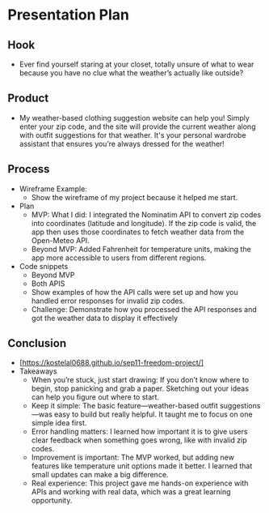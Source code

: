 # Presentation Plan

## Hook
* Ever find yourself staring at your closet, totally unsure of what to wear because you have no clue what the weather’s actually like outside?

## Product
* My weather-based clothing suggestion website can help you! Simply enter your zip code, and the site will provide the current weather along with outfit suggestions for that weather. It's your personal wardrobe assistant that ensures you’re always dressed for the weather!

## Process
* Wireframe Example:
    * Show the wireframe of my project because it helped me start.
* Plan
  * MVP: What I did: I integrated the Nominatim API to convert zip codes into coordinates (latitude and longitude). If the zip code is valid, the app then uses those coordinates to fetch weather data from the Open-Meteo API.
  * Beyond MVP: Added Fahrenheit for temperature units, making the app more accessible to users from different regions.
 * Code snippets
     * Beyond MVP
     * Both APIS 
     * Show examples of how the API calls were set up and how you handled error responses for invalid zip codes.
     * Challenge: Demonstrate how you processed the API responses and got the weather data to display it effectively
 

## Conclusion
* [https://kostelal0688.github.io/sep11-freedom-project/]
* Takeaways
   * When you’re stuck, just start drawing: If you don’t know where to begin, stop panicking and grab a paper. Sketching out your ideas can help you figure out where to start.
   * Keep it simple: The basic feature—weather-based outfit suggestions—was easy to build but really helpful. It taught me to focus on one simple idea first.
   * Error handling matters: I learned how important it is to give users clear feedback when something goes wrong, like with invalid zip codes.
   * Improvement is important: The MVP worked, but adding new features like temperature unit options made it better. I learned that small updates can make a big difference.
   * Real experience: This project gave me hands-on experience with APIs and working with real data, which was a great learning opportunity.



<!-- EXAMPLE

## Hook
* Verbal riddle of GGD

## Product
* GIF/Demo of example/non-example

## Process
* Flowchart of plan
  * MVP: noun -> door -> yes/no
  * Beyond MVP: noun -> word relation API -> noun API -> yes/no, with counterexample
* Code snippets of:
  * MVP
  * Both APIs
  * Challenge with API keys

## Conclusion
* [URL to project]
* Takeaways
  * Less = more: the heart of the riddle was one line of code; it obviously took more to make the entire thing work, but one complicated line of regular expressions was essentially the solution to the riddle
  * Expect the unexpected: it’s important to budget time for things you don’t account for; for example, I didn’t consider the fact that I would need another entire API to detect nouns
  * Determination is key: ironically enough, I had to make my API keys private. At first, it didn’t seem like it was possible, which meant I couldn’t publish my app. But after all of that hard work, I was determined to find a solution, and I found it in config variables.
* "Presentation can’t, but a speech can"


-->
